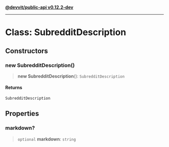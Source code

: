 [**@devvit/public-api v0.12.2-dev**](../../README.md)

---

# Class: SubredditDescription

## Constructors

<a id="constructor"></a>

### new SubredditDescription()

> **new SubredditDescription**(): `SubredditDescription`

#### Returns

`SubredditDescription`

## Properties

<a id="markdown"></a>

### markdown?

> `optional` **markdown**: `string`
